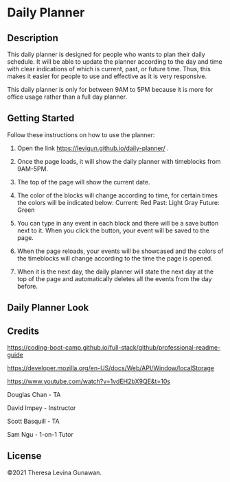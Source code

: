 # Daily Planner

## Description

This daily planner is designed for people who wants to plan their daily schedule. It will be able to update the planner according to the day and time with clear indications of which is current, past, or future time. Thus, this makes it easier for people to use and effective as it is very responsive.

This daily planner is only for between 9AM to 5PM because it is more for office usage rather than a full day planner.

## Getting Started

Follow these instructions on how to use the planner:

1. Open the link https://levigun.github.io/daily-planner/ .

2. Once the page loads, it will show the daily planner with timeblocks from 9AM-5PM.

3. The top of the page will show the current date.

4. The color of the blocks will change according to time, for certain times the colors will be indicated below:
    Current: Red
    Past: Light Gray
    Future: Green

5. You can type in any event in each block and there will be a save button next to it. When you click the button, your event will be saved to the page.

6. When the page reloads, your events will be showcased and the colors of the timeblocks will change according to the time the page is opened.

7. When it is the next day, the daily planner will state the next day at the top of the page and automatically deletes all the events from the day before.

## Daily Planner Look

## Credits
https://coding-boot-camp.github.io/full-stack/github/professional-readme-guide

https://developer.mozilla.org/en-US/docs/Web/API/Window/localStorage

https://www.youtube.com/watch?v=1vdEH2bX9QE&t=10s

Douglas Chan - TA

David Impey - Instructor

Scott Basquill - TA

Sam Ngu - 1-on-1 Tutor

## License

©2021 Theresa Levina Gunawan.

